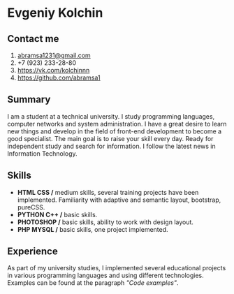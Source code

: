 # Evgeniy Kolchin
## Contact me
1. abramsa1231@gmail.com
2. +7 (923) 233-28-80
3. https://vk.com/kolchinnn
4. https://github.com/abramsa1
## Summary
I am a student at a technical university. I study programming languages, computer networks and system administration. I have a great desire to learn new things and develop in the field of front-end development to become a good specialist. The main goal is to raise your skill every day. Ready for independent study and search for information. I follow the latest news in Information Technology.
## Skills
* **HTML CSS /** medium skills, several training projects have been implemented. Familiarity with adaptive and semantic layout, bootstrap, pureCSS.
* **PYTHON C++ /** basic skills.
* **PHOTOSHOP /** basic skills, ability to work with design layout.
* **PHP MYSQL /** basic skills, one project implemented.
## Experience
As part of my university studies, I implemented several educational projects in various programming languages and using different technologies. Examples can be found at the paragraph *"Code examples"*.


